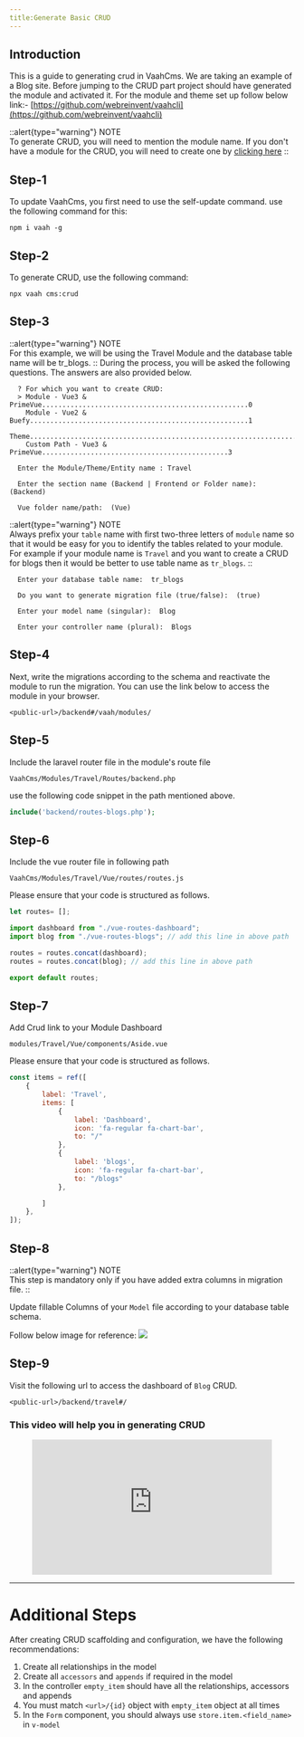 ```yaml
---
title:Generate Basic CRUD
---
```


## Introduction

This is a guide to generating crud in VaahCms. We are taking an example of a Blog site.
Before jumping to the CRUD part project should have generated the module and activated it.
For the module and theme set up follow below link:-
[https://github.com/webreinvent/vaahcli](https://github.com/webreinvent/vaahcli)

::alert{type="warning"}
NOTE   
To generate CRUD, you will need to mention the module name. If you don't have a module for the CRUD, you will need to create one by 
[clicking here](/vaahcms-2/getting-started/generate-module)
::

## Step-1
To update VaahCms, you first need to use the self-update command. 
use the following command for this:
```shell
npm i vaah -g
```

## Step-2
To generate CRUD, use the following command:

```shell
npx vaah cms:crud
```

## Step-3
::alert{type="warning"}
NOTE   
For this example, we will be using the Travel Module and the database table name will be tr_blogs.
::
During the process, you will be asked the following questions. The answers are also provided below.
``` shell
  ? For which you want to create CRUD:
  > Module - Vue3 & PrimeVue...................................................0
    Module - Vue2 & Buefy......................................................1
    Theme......................................................................2
    Custom Path - Vue3 & PrimeVue..............................................3
 ```
``` shell
  Enter the Module/Theme/Entity name : Travel
 ```

``` shell
  Enter the section name (Backend | Frontend or Folder name):  (Backend)
 ```
``` shell
  Vue folder name/path:  (Vue)
 ```
::alert{type="warning"}
NOTE   
Always prefix your `table` name with first two-three letters of `module` name so that it would be easy for you to identify the
tables related to your module. For example if your module name is `Travel` and you want to create a CRUD for 
blogs then it would be better to use table name as `tr_blogs`.
::

``` shell
  Enter your database table name:  tr_blogs
 ```

``` shell
  Do you want to generate migration file (true/false):  (true)
 ```
``` shell
  Enter your model name (singular):  Blog
 ```
``` shell
  Enter your controller name (plural):  Blogs
 ```

## Step-4
Next, write the migrations according to the schema and reactivate the module to run the migration.
You can use the link below to access the module in your browser.
```http request
<public-url>/backend#/vaah/modules/
```
## Step-5
Include the laravel router file in the module's route file

```VaahCms/Modules/Travel/Routes/backend.php```

use the following code snippet in the path mentioned above.
```php
include('backend/routes-blogs.php');
```

## Step-6
Include the vue router file in following path

```VaahCms/Modules/Travel/Vue/routes/routes.js```

Please ensure that your code is structured as follows.
``` js
let routes= [];

import dashboard from "./vue-routes-dashboard";
import blog from "./vue-routes-blogs"; // add this line in above path

routes = routes.concat(dashboard);
routes = routes.concat(blog); // add this line in above path

export default routes;
```

## Step-7
Add Crud link to your Module Dashboard

```modules/Travel/Vue/components/Aside.vue```

Please ensure that your code is structured as follows.

```js
const items = ref([
    {
        label: 'Travel',
        items: [
            {
                label: 'Dashboard',
                icon: 'fa-regular fa-chart-bar',
                to: "/"
            },
            {
                label: 'blogs',
                icon: 'fa-regular fa-chart-bar',
                to: "/blogs"
            },

        ]
    },
]);
```

## Step-8
::alert{type="warning"}
NOTE   
This step is mandatory only if you have added extra columns in migration file.
::

Update fillable Columns of your `Model` file  according to your database table schema.   

Follow below image for reference:
<img src="/images/generate-crud-1.png">

## Step-9
Visit the following url to access the dashboard of `Blog` CRUD.   

```<public-url>/backend/travel#/```

### This video will help you in generating CRUD

<figure class="video_container">
<iframe src="https://www.youtube.com/embed/8yc_OM6pIh8" frameborder="0" allowfullscreen="true" style="width: 100%; aspect-ratio: 16/9;"> </iframe>
</figure>

---

# Additional Steps

After creating CRUD scaffolding and configuration, we have the following recommendations:

1. Create all relationships in the model
2. Create all `accessors` and `appends` if required in the model
3. In the controller `empty_item` should have all the relationships, accessors and appends
4. You must match `<url>/{id}` object with `empty_item` object at all times
5. In the `Form` component, you should always use `store.item.<field_name>` in `v-model`

